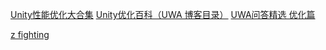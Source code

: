 [Unity性能优化大合集](https://blog.uwa4d.com/archives/allinone.html)
[Unity优化百科（UWA 博客目录）](https://blog.uwa4d.com/archives/Index.html)
[UWA问答精选 优化篇](https://blog.uwa4d.com/archives/TechSharing_uwa2019.html)


[z fighting](3D渲染中的Z-fighting现象)